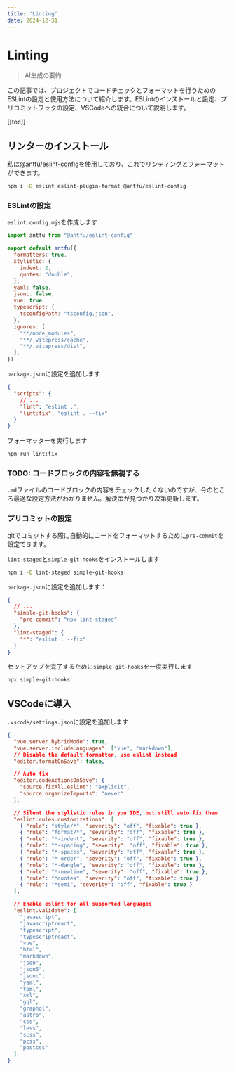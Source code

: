 ```yaml
---
title: 'Linting'
date: 2024-12-31
---
```


# Linting

> AI生成の要約

<!-- 抜粋 -->

この記事では、プロジェクトでコードチェックとフォーマットを行うためのESLintの設定と使用方法について紹介します。ESLintのインストールと設定、プリコミットフックの設定、VSCodeへの統合について説明します。

<!-- 抜粋 -->

[[toc]]

## リンターのインストール

私は[@antfu/eslint-config](https://github.com/antfu/eslint-config)を使用しており、これでリンティングとフォーマットができます。

```bash
npm i -D eslint eslint-plugin-format @antfu/eslint-config
```

### ESLintの設定

`eslint.config.mjs`を作成します

```javascript
import antfu from "@antfu/eslint-config"

export default antfu({
  formatters: true,
  stylistic: {
    indent: 2,
    quotes: "double",
  },
  yaml: false,
  jsonc: false,
  vue: true,
  typescript: {
    tsconfigPath: "tsconfig.json",
  },
  ignores: [
    "**/node_modules",
    "**/.vitepress/cache",
    "**/.vitepress/dist",
  ],
})
```

`package.json`に設定を追加します

```json
{
  "scripts": {
    // ...
    "lint": "eslint .",
    "lint:fix": "eslint . --fix"
  }
}
```

フォーマッターを実行します

```bash
npm run lint:fix
```

### TODO: コードブロックの内容を無視する

`.md`ファイルのコードブロックの内容をチェックしたくないのですが、今のところ最適な設定方法がわかりません。解決策が見つかり次第更新します。

### プリコミットの設定

gitでコミットする際に自動的にコードをフォーマットするために`pre-commit`を設定できます。

`lint-staged`と`simple-git-hooks`をインストールします

```bash
npm i -D lint-staged simple-git-hooks
```

`package.json`に設定を追加します：

```json
{
  // ...
  "simple-git-hooks": {
    "pre-commit": "npx lint-staged"
  },
  "lint-staged": {
    "*": "eslint . --fix"
  }
}
```

セットアップを完了するために`simple-git-hooks`を一度実行します

```bash
npx simple-git-hooks
```

## VSCodeに導入

`.vscode/settings.json`に設定を追加します

```json
{
  "vue.server.hybridMode": true,
  "vue.server.includeLanguages": ["vue", "markdown"],
  // Disable the default formatter, use eslint instead
  "editor.formatOnSave": false,

  // Auto fix
  "editor.codeActionsOnSave": {
    "source.fixAll.eslint": "explicit",
    "source.organizeImports": "never"
  },

  // Silent the stylistic rules in you IDE, but still auto fix them
  "eslint.rules.customizations": [
    { "rule": "style/*", "severity": "off", "fixable": true },
    { "rule": "format/*", "severity": "off", "fixable": true },
    { "rule": "*-indent", "severity": "off", "fixable": true },
    { "rule": "*-spacing", "severity": "off", "fixable": true },
    { "rule": "*-spaces", "severity": "off", "fixable": true },
    { "rule": "*-order", "severity": "off", "fixable": true },
    { "rule": "*-dangle", "severity": "off", "fixable": true },
    { "rule": "*-newline", "severity": "off", "fixable": true },
    { "rule": "*quotes", "severity": "off", "fixable": true },
    { "rule": "*semi", "severity": "off", "fixable": true }
  ],

  // Enable eslint for all supported languages
  "eslint.validate": [
    "javascript",
    "javascriptreact",
    "typescript",
    "typescriptreact",
    "vue",
    "html",
    "markdown",
    "json",
    "json5",
    "jsonc",
    "yaml",
    "toml",
    "xml",
    "gql",
    "graphql",
    "astro",
    "css",
    "less",
    "scss",
    "pcss",
    "postcss"
  ]
}
```
